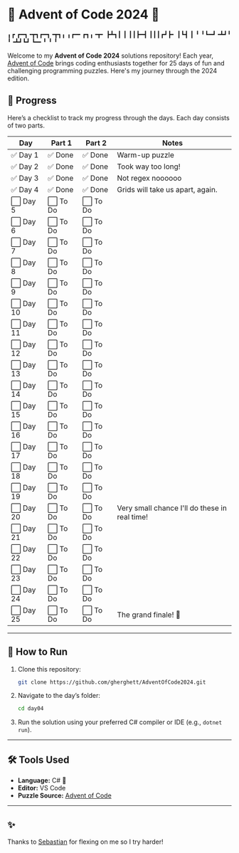 # 🎄 Advent of Code 2024 🎄

╻┏ ┏━┓╺┳┓┏━┓╺┳┓╻ ╻┏━╸┏┓╻╺┳╸
┣┻┓┃ ┃ ┃┃┣━┫ ┃┃┃┏┛┣╸ ┃┗┫ ┃ 
╹ ╹┗━┛╺┻┛╹ ╹╺┻┛┗┛ ┗━╸╹ ╹ ╹ 

Welcome to my **Advent of Code 2024** solutions repository! Each year, [Advent of Code](https://adventofcode.com/) brings coding enthusiasts together for 25 days of fun and challenging programming puzzles. Here's my journey through the 2024 edition.

## 📆 Progress

Here’s a checklist to track my progress through the days. Each day consists of two parts. 

| Day | Part 1 | Part 2 | Notes |
|-----|--------|--------|-------|
| ✅ Day 1  | ✅ Done | ✅ Done | Warm-up puzzle |
| ✅ Day 2  | ✅ Done | ✅ Done | Took way too long! |
| ✅ Day 3  | ✅ Done | ✅ Done | Not regex noooooo |
| ✅ Day 4  | ✅ Done | ✅ Done | Grids will take us apart, again. |
| ⬜ Day 5  | ⬜ To Do | ⬜ To Do | |
| ⬜ Day 6  | ⬜ To Do | ⬜ To Do | |
| ⬜ Day 7  | ⬜ To Do | ⬜ To Do | |
| ⬜ Day 8  | ⬜ To Do | ⬜ To Do | |
| ⬜ Day 9  | ⬜ To Do | ⬜ To Do | |
| ⬜ Day 10 | ⬜ To Do | ⬜ To Do | |
| ⬜ Day 11 | ⬜ To Do | ⬜ To Do | |
| ⬜ Day 12 | ⬜ To Do | ⬜ To Do | |
| ⬜ Day 13 | ⬜ To Do | ⬜ To Do | |
| ⬜ Day 14 | ⬜ To Do | ⬜ To Do | |
| ⬜ Day 15 | ⬜ To Do | ⬜ To Do | |
| ⬜ Day 16 | ⬜ To Do | ⬜ To Do | |
| ⬜ Day 17 | ⬜ To Do | ⬜ To Do | |
| ⬜ Day 18 | ⬜ To Do | ⬜ To Do | |
| ⬜ Day 19 | ⬜ To Do | ⬜ To Do | |
| ⬜ Day 20 | ⬜ To Do | ⬜ To Do | Very small chance I'll do these in real time!|
| ⬜ Day 21 | ⬜ To Do | ⬜ To Do | |
| ⬜ Day 22 | ⬜ To Do | ⬜ To Do | |
| ⬜ Day 23 | ⬜ To Do | ⬜ To Do | |
| ⬜ Day 24 | ⬜ To Do | ⬜ To Do | |
| ⬜ Day 25 | ⬜ To Do | ⬜ To Do | The grand finale! 🎉 |

---

## 🚀 How to Run

1. Clone this repository:
   ```bash
   git clone https://github.com/gherghett/AdventOfCode2024.git
   ```
2. Navigate to the day’s folder:
   ```bash
   cd day04
   ```
3. Run the solution using your preferred C# compiler or IDE (e.g., `dotnet run`).

---

## 🛠 Tools Used

- **Language:** C# 🖤
- **Editor:**  VS Code
- **Puzzle Source:** [Advent of Code](https://adventofcode.com/2024)

---

## ✨ 

Thanks to [Sebastian](https://github.com/sebastians-codes/) for flexing on me so I try harder! 

